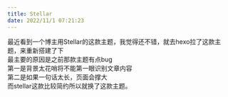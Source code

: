 ```yaml
---
title: Stellar 
date: 2022/11/1 07:21:23
---
```

最近看到一个博主用Stellar的这款主题，我觉得还不错，就去hexo拉了这款主题，来重新搭建了下  
最主要的原因是之前那款主题有点bug  
第一是背景太花哨将不能第一眼识别文章内容  
第二是如果一句话太长，页面会撑大  
而stellar这款比较简约所以就换了这款主题。